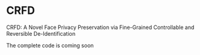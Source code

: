 # CRFD
CRFD: A Novel Face Privacy Preservation via Fine-Grained Controllable and Reversible De-Identification

The complete code is coming soon
